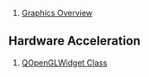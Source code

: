  1. [Graphics Overview](https://doc.qt.io/qt-5/topics-graphics.html)

## Hardware Acceleration
 1. [QOpenGLWidget Class](https://doc.qt.io/qt-5/qopenglwidget.html)
